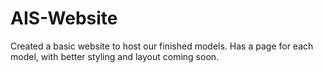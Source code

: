 # AIS-Website

Created a basic website to host our finished models. Has a page for each model, with better styling and layout coming soon.